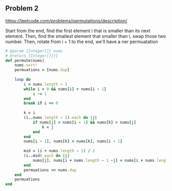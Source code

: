 ## Problem 2

https://leetcode.com/problems/permutations/description/

Start from the end, find the first element i that is smaller than its next element. Then, find the smallest element that smaller than i, swap those two number. Then, rotate from i + 1 to the end, we'll have a ner permuatation

```ruby
# @param {Integer[]} nums
# @return {Integer[][]}
def permute(nums)
    nums.sort!
    permuations = [nums.dup]
    
    loop do
        i = nums.length - 1
        while i > 0 && nums[i] < nums[i - 1]
            i -= 1
        end
        break if i == 0
        
        k = i
        (i..nums.length - 1).each do |j|
            if nums[j] > nums[i - 1] && nums[k] > nums[j]
                k = j
            end
        end
        nums[i - 1], nums[k] = nums[k], nums[i - 1]
        
        mid = (i + nums.length - 1) / 2
        (i..mid).each do |j|
            nums[j], nums[i + nums.length - 1 -j] = nums[i + nums.length - 1 -j], nums[j]
        end
        permuations << nums.dup
    end
    permuations
end
```

